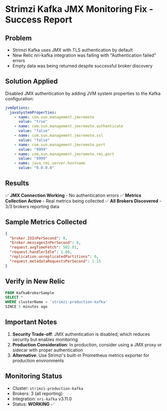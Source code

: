 # Strimzi Kafka JMX Monitoring Fix - Success Report

## Problem
- Strimzi Kafka uses JMX with TLS authentication by default
- New Relic nri-kafka integration was failing with "Authentication failed" errors
- Empty data was being returned despite successful broker discovery

## Solution Applied
Disabled JMX authentication by adding JVM system properties to the Kafka configuration:

```yaml
jvmOptions:
  javaSystemProperties:
    - name: com.sun.management.jmxremote
      value: "true"
    - name: com.sun.management.jmxremote.authenticate
      value: "false"
    - name: com.sun.management.jmxremote.ssl
      value: "false"
    - name: com.sun.management.jmxremote.port
      value: "9999"
    - name: com.sun.management.jmxremote.rmi.port
      value: "9999"
    - name: java.rmi.server.hostname
      value: "0.0.0.0"
```

## Results
✅ **JMX Connection Working** - No authentication errors
✅ **Metrics Collection Active** - Real metrics being collected
✅ **All Brokers Discovered** - 3/3 brokers reporting data

## Sample Metrics Collected
```json
{
  "broker.IOInPerSecond": 0,
  "broker.messagesInPerSecond": 0,
  "request.avgTimeFetch": 502.91,
  "request.handlerIdle": 1.88,
  "replication.unreplicatedPartitions": 0,
  "request.metadataRequestsPerSecond": 1.15
}
```

## Verify in New Relic
```sql
FROM KafkaBrokerSample 
SELECT * 
WHERE clusterName = 'strimzi-production-kafka' 
SINCE 5 minutes ago
```

## Important Notes
1. **Security Trade-off**: JMX authentication is disabled, which reduces security but enables monitoring
2. **Production Consideration**: In production, consider using a JMX proxy or sidecar with proper authentication
3. **Alternative**: Use Strimzi's built-in Prometheus metrics exporter for production environments

## Monitoring Status
- Cluster: `strimzi-production-kafka`
- Brokers: 3 (all reporting)
- Integration: `nri-kafka` v3.11.0
- Status: **WORKING** ✅